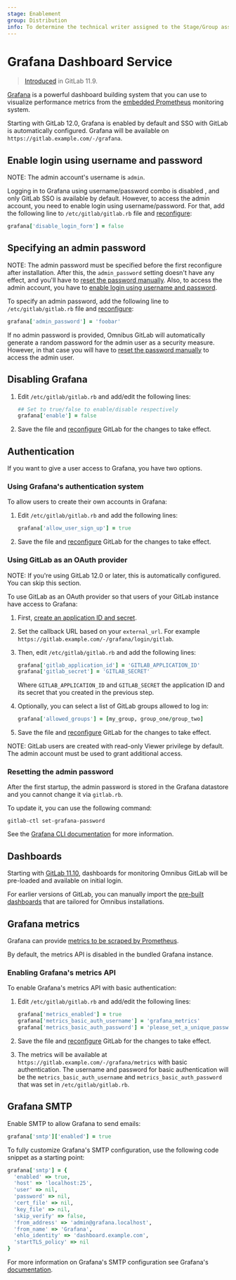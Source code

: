 ```yaml
---
stage: Enablement
group: Distribution
info: To determine the technical writer assigned to the Stage/Group associated with this page, see https://about.gitlab.com/handbook/engineering/ux/technical-writing/#designated-technical-writers
---
```


# Grafana Dashboard Service

> [Introduced](https://gitlab.com/gitlab-org/omnibus-gitlab/-/issues/3487) in GitLab 11.9.

[Grafana](https://grafana.com/) is a powerful dashboard building system that
you can use to visualize performance metrics from the [embedded Prometheus](prometheus.md)
monitoring system.

Starting with GitLab 12.0, Grafana is enabled by default and SSO with GitLab is
automatically configured. Grafana will be available on `https://gitlab.example.com/-/grafana`.

## Enable login using username and password

NOTE:
The admin account's username is `admin`.

Logging in to Grafana using username/password combo is disabled , and only
GitLab SSO is available by default. However, to access the admin account, you
need to enable login using username/password. For that, add the following line
to `/etc/gitlab/gitlab.rb` file and [reconfigure](https://docs.gitlab.com/ee/administration/restart_gitlab.html#omnibus-gitlab-reconfigure):

```ruby
grafana['disable_login_form'] = false
```

## Specifying an admin password

NOTE:
The admin password must be specified before the first reconfigure after
installation. After this, the `admin_password` setting doesn't have any effect,
and you'll have to [reset the password manually](#resetting-the-admin-password).
Also, to access the admin account, you have to [enable login using username and password](#enable-login-using-username-and-password).

To specify an admin password, add the following line to `/etc/gitlab/gitlab.rb`
file and [reconfigure](https://docs.gitlab.com/ee/administration/restart_gitlab.html#omnibus-gitlab-reconfigure):

```ruby
grafana['admin_password'] = 'foobar'
```

If no admin password is provided, Omnibus GitLab will automatically generate a
random password for the admin user as a security measure. However, in that case
you will have to [reset the password manually](#resetting-the-admin-password)
to access the admin user.

## Disabling Grafana

1. Edit `/etc/gitlab/gitlab.rb` and add/edit the following lines:

   ```ruby
   ## Set to true/false to enable/disable respectively
   grafana['enable'] = false
   ```

1. Save the file and [reconfigure](https://docs.gitlab.com/ee/administration/restart_gitlab.html#omnibus-gitlab-reconfigure) GitLab for the changes to take effect.

## Authentication

If you want to give a user access to Grafana, you have two options.

### Using Grafana's authentication system

To allow users to create their own accounts in Grafana:

1. Edit `/etc/gitlab/gitlab.rb` and add the following lines:

   ```ruby
   grafana['allow_user_sign_up'] = true
   ```

1. Save the file and [reconfigure](https://docs.gitlab.com/ee/administration/restart_gitlab.html#omnibus-gitlab-reconfigure) GitLab for the changes to take effect.

### Using GitLab as an OAuth provider

NOTE:
If you're using GitLab 12.0 or later, this is automatically configured. You
can skip this section.

To use GitLab as an OAuth provider so that users of your GitLab instance
have access to Grafana:

1. First, [create an application ID and secret](https://docs.gitlab.com/ee/integration/oauth_provider.html).

1. Set the callback URL based on your `external_url`. For example `https://gitlab.example.com/-/grafana/login/gitlab`.

1. Then, edit `/etc/gitlab/gitlab.rb` and add the following lines:

   ```ruby
   grafana['gitlab_application_id'] = 'GITLAB_APPLICATION_ID'
   grafana['gitlab_secret'] = 'GITLAB_SECRET'
   ```

   Where `GITLAB_APPLICATION_ID` and `GITLAB_SECRET` the application ID and its
   secret that you created in the previous step.

1. Optionally, you can select a list of GitLab groups allowed to log in:

   ```ruby
   grafana['allowed_groups'] = [my_group, group_one/group_two]
   ```

1. Save the file and [reconfigure](https://docs.gitlab.com/ee/administration/restart_gitlab.html#omnibus-gitlab-reconfigure) GitLab for the changes to take effect.

NOTE:
GitLab users are created with read-only Viewer privilege by default. The admin account must be used to grant additional access.

### Resetting the admin password

After the first startup, the admin password is stored in the Grafana datastore
and you cannot change it via `gitlab.rb`.

To update it, you can use the following command:

```shell
gitlab-ctl set-grafana-password
```

See the [Grafana CLI documentation](https://grafana.com/docs/grafana/latest/administration/cli/#reset-admin-password)
for more information.

## Dashboards

Starting with [GitLab 11.10](https://gitlab.com/gitlab-org/omnibus-gitlab/-/issues/4180), dashboards for monitoring Omnibus GitLab will be pre-loaded and available on initial login.

For earlier versions of GitLab, you can manually import the
[pre-built dashboards](https://gitlab.com/gitlab-org/grafana-dashboards/tree/master/omnibus)
that are tailored for Omnibus installations.

## Grafana metrics

Grafana can provide [metrics to be scraped by Prometheus](https://grafana.com/docs/grafana/latest/administration/metrics/).

By default, the metrics API is disabled in the bundled Grafana instance.

### Enabling Grafana's metrics API

To enable Grafana's metrics API with basic authentication:

1. Edit `/etc/gitlab/gitlab.rb` and add/edit the following lines:

   ```ruby
   grafana['metrics_enabled'] = true
   grafana['metrics_basic_auth_username'] = 'grafana_metrics'
   grafana['metrics_basic_auth_password'] = 'please_set_a_unique_password'
   ```

1. Save the file and [reconfigure](https://docs.gitlab.com/ee/administration/restart_gitlab.html#omnibus-gitlab-reconfigure) GitLab for the changes to take effect.

1. The metrics will be available at `https://gitlab.example.com/-/grafana/metrics`
   with basic authentication. The username and password for basic authentication
   will be the `metrics_basic_auth_username` and `metrics_basic_auth_password`
   that was set in `/etc/gitlab/gitlab.rb`.

## Grafana SMTP

Enable SMTP to allow Grafana to send emails:

```ruby
grafana['smtp']['enabled'] = true
```

To fully customize Grafana's SMTP configuration, use the following code snippet as a starting point:

```ruby
grafana['smtp'] = {
  'enabled' => true,
  'host' => 'localhost:25',
  'user' => nil,
  'password' => nil,
  'cert_file' => nil,
  'key_file' => nil,
  'skip_verify' => false,
  'from_address' => 'admin@grafana.localhost',
  'from_name' => 'Grafana',
  'ehlo_identity' => 'dashboard.example.com',
  'startTLS_policy' => nil
}
```

For more information on Grafana's SMTP configuration see Grafana's [documentation](https://grafana.com/docs/grafana/latest/administration/configuration/#smtp).
